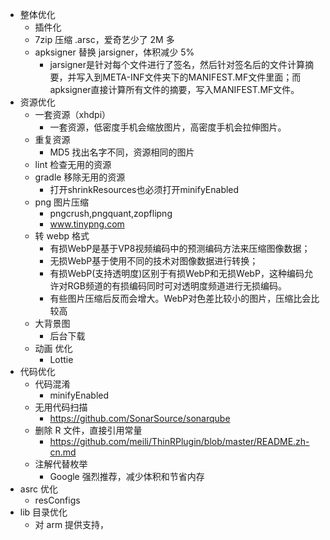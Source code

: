 

* 整体优化
    * 插件化
    * 7zip 压缩 .arsc，爱奇艺少了 2M 多
    * apksigner 替换 jarsigner，体积减少 5%
        * jarsigner是针对每个文件进行了签名，然后针对签名后的文件计算摘要，并写入到META-INF文件夹下的MANIFEST.MF文件里面；而apksigner直接计算所有文件的摘要，写入MANIFEST.MF文件。
* 资源优化
    * 一套资源（xhdpi）
        * 一套资源，低密度手机会缩放图片，高密度手机会拉伸图片。
    * 重复资源 
        * MD5 找出名字不同，资源相同的图片
    * lint 检查无用的资源 
    * gradle 移除无用的资源
        * 打开shrinkResources也必须打开minifyEnabled
    * png 图片压缩
        * pngcrush,pngquant,zopflipng
        * www.tinypng.com
    * 转 webp 格式
        * 有损WebP是基于VP8视频编码中的预测编码方法来压缩图像数据；
        * 无损WebP基于使用不同的技术对图像数据进行转换；
        * 有损WebP(支持透明度)区别于有损WebP和无损WebP，这种编码允许对RGB频道的有损编码同时可对透明度频道进行无损编码。
        * 有些图片压缩后反而会增大。WebP对色差比较小的图片，压缩比会比较高
    * 大背景图
        * 后台下载
    * 动画 优化
        * Lottie
* 代码优化
    * 代码混淆
        * minifyEnabled
    * 无用代码扫描
        * https://github.com/SonarSource/sonarqube
    * 删除 R 文件，直接引用常量
        * https://github.com/meili/ThinRPlugin/blob/master/README.zh-cn.md
    * 注解代替枚举
        * Google 强烈推荐，减少体积和节省内存
* asrc 优化
    * resConfigs
* lib 目录优化
    * 对 arm 提供支持，
